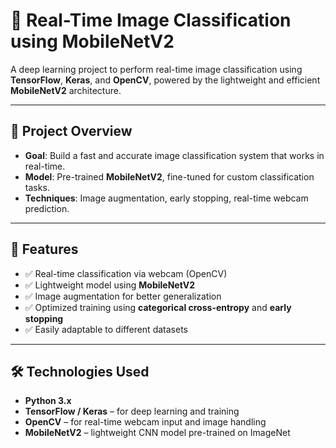 
# 🧠 Real-Time Image Classification using MobileNetV2

A deep learning project to perform real-time image classification using **TensorFlow**, **Keras**, and **OpenCV**, powered by the lightweight and efficient **MobileNetV2** architecture.

---

## 📌 Project Overview

- **Goal**: Build a fast and accurate image classification system that works in real-time.
- **Model**: Pre-trained **MobileNetV2**, fine-tuned for custom classification tasks.
- **Techniques**: Image augmentation, early stopping, real-time webcam prediction.

---

## 🔧 Features

- ✅ Real-time classification via webcam (OpenCV)
- ✅ Lightweight model using **MobileNetV2**
- ✅ Image augmentation for better generalization
- ✅ Optimized training using **categorical cross-entropy** and **early stopping**
- ✅ Easily adaptable to different datasets

---

## 🛠️ Technologies Used

- **Python 3.x**
- **TensorFlow / Keras** – for deep learning and training
- **OpenCV** – for real-time webcam input and image handling
- **MobileNetV2** – lightweight CNN model pre-trained on ImageNet
